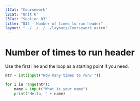 ```yaml
---
l1Cat: "Coursework"
l2Cat: "Unit 0"
l3Cat: "Section 03"
title: "032 - Number of times to run header"
layout: "../../../../layouts/Coursework.astro"
---
```

# Number of times to run header
Use the first line and the loop as a starting point if you need.

```python
ntr = int(input("How many times to run? "))

for i in range(ntr):
	name = input("What is your name")
	print("Hello, " + name)
```
